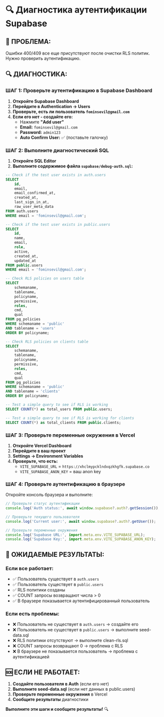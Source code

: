 # 🔍 Диагностика аутентификации Supabase

## 🚨 ПРОБЛЕМА:
Ошибки 400/409 все еще присутствуют после очистки RLS политик. Нужно проверить аутентификацию.

## 🔍 ДИАГНОСТИКА:

### ШАГ 1: Проверьте аутентификацию в Supabase Dashboard

1. **Откройте Supabase Dashboard**
2. **Перейдите в Authentication → Users**
3. **Проверьте, есть ли пользователь `fominsevil@gmail.com`**
4. **Если его нет - создайте его:**
   - Нажмите **"Add user"**
   - **Email:** `fominsevil@gmail.com`
   - **Password:** `admin123`
   - **Auto Confirm User:** ✅ (поставьте галочку)

### ШАГ 2: Выполните диагностический SQL

1. **Откройте SQL Editor**
2. **Выполните содержимое файла `supabase/debug-auth.sql`:**

```sql
-- Check if the test user exists in auth.users
SELECT 
    id,
    email,
    email_confirmed_at,
    created_at,
    last_sign_in_at,
    raw_user_meta_data
FROM auth.users 
WHERE email = 'fominsevil@gmail.com';

-- Check if the test user exists in public.users
SELECT 
    id,
    name,
    email,
    role,
    active,
    created_at,
    updated_at
FROM public.users 
WHERE email = 'fominsevil@gmail.com';

-- Check RLS policies on users table
SELECT 
    schemaname,
    tablename,
    policyname,
    permissive,
    roles,
    cmd,
    qual
FROM pg_policies 
WHERE schemaname = 'public' 
AND tablename = 'users'
ORDER BY policyname;

-- Check RLS policies on clients table
SELECT 
    schemaname,
    tablename,
    policyname,
    permissive,
    roles,
    cmd,
    qual
FROM pg_policies 
WHERE schemaname = 'public' 
AND tablename = 'clients'
ORDER BY policyname;

-- Test a simple query to see if RLS is working
SELECT COUNT(*) as total_users FROM public.users;

-- Test a simple query to see if RLS is working for clients
SELECT COUNT(*) as total_clients FROM public.clients;
```

### ШАГ 3: Проверьте переменные окружения в Vercel

1. **Откройте Vercel Dashboard**
2. **Перейдите в ваш проект**
3. **Settings → Environment Variables**
4. **Проверьте, что есть:**
   - `VITE_SUPABASE_URL` = `https://xhclmypcklndxqzkhgfk.supabase.co`
   - `VITE_SUPABASE_ANON_KEY` = ваш anon key

### ШАГ 4: Проверьте аутентификацию в браузере

Откройте консоль браузера и выполните:

```javascript
// Проверьте статус аутентификации
console.log('Auth status:', await window.supabase?.auth?.getSession());

// Проверьте текущего пользователя
console.log('Current user:', await window.supabase?.auth?.getUser());

// Проверьте переменные окружения
console.log('Supabase URL:', import.meta.env.VITE_SUPABASE_URL);
console.log('Supabase Key:', import.meta.env.VITE_SUPABASE_ANON_KEY);
```

## 🎯 ОЖИДАЕМЫЕ РЕЗУЛЬТАТЫ:

### Если все работает:
- ✅ Пользователь существует в `auth.users`
- ✅ Пользователь существует в `public.users`
- ✅ RLS политики созданы
- ✅ COUNT запросы возвращают числа > 0
- ✅ В браузере показывается аутентифицированный пользователь

### Если есть проблемы:
- ❌ Пользователь не существует в `auth.users` → создайте его
- ❌ Пользователь не существует в `public.users` → выполните seed-data.sql
- ❌ RLS политики отсутствуют → выполните clean-rls.sql
- ❌ COUNT запросы возвращают 0 → проблема с RLS
- ❌ В браузере не показывается пользователь → проблема с аутентификацией

## 🆘 ЕСЛИ НЕ РАБОТАЕТ:

1. **Создайте пользователя в Auth** (если его нет)
2. **Выполните seed-data.sql** (если нет данных в public.users)
3. **Проверьте переменные окружения** в Vercel
4. **Сообщите результаты** диагностики

**Выполните эти шаги и сообщите результаты!** 🔍
